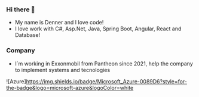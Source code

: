 ### Hi there 👋

- My name is Denner and I love code!
- I love work with C#, Asp.Net, Java, Spring Boot, Angular, React and Database!

### Company

- I´m working in Exxonmobil from Pantheon since 2021, help the company to implement systems and tecnologies

 ![Azure]https://img.shields.io/badge/Microsoft_Azure-0089D6?style=for-the-badge&logo=microsoft-azure&logoColor=white
<!--
**dennersam/dennersam** is a ✨ _special_ ✨ repository because its `README.md` (this file) appears on your GitHub profile.

Here are some ideas to get you started:

- 🔭 I’m currently working on ...
- 🌱 I’m currently learning ...
- 👯 I’m looking to collaborate on ...
- 🤔 I’m looking for help with ...
- 💬 Ask me about ...
- 📫 How to reach me: ...
- 😄 Pronouns: ...
- ⚡ Fun fact: ...
-->
